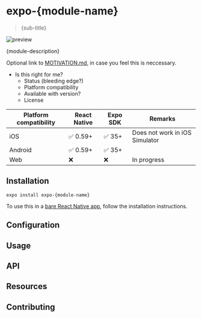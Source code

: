 # expo-{module-name}

> {sub-title}

![preview](preview.gif)

{module-description}

Optional link to [MOTIVATION.md](./MOTIVATION.md), in case you feel this is neccessary.



- Is this right for me?
    - Status (bleeding edge?)
    - Platform compatibility
    - Available with version?
    - License


| Platform compatibility | React Native | Expo SDK | Remarks                        |
| ---------------------- | ------------ | -------- | ------------------------------ |
| iOS                    | ✅ 0.59+      | ✅ 35+    | Does not work in iOS Simulator |
| Android                | ✅ 0.59+      | ✅ 35+    |                                |
| Web                    | ❌            | ❌        | In progress                    |











## Installation

```
expo install expo-{module-name}
```

To use this in a [bare React Native app](https://docs.expo.io/versions/latest/introduction/managed-vs-bare/#bare-workflow), follow the installation instructions.

## Configuration


## Usage


## API


## Resources


## Contributing



